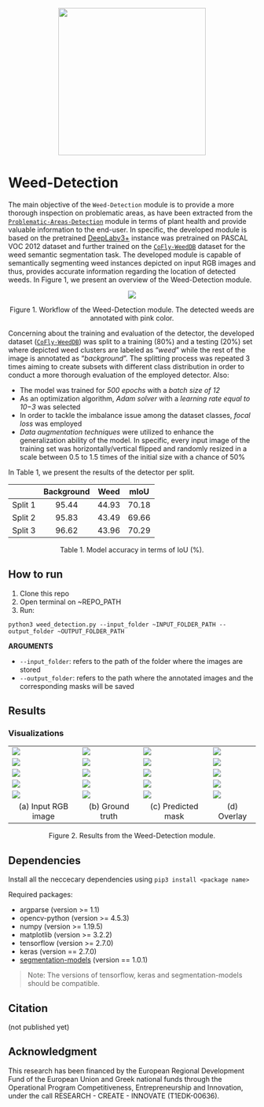 <p align="center">
<img src="https://user-images.githubusercontent.com/77329407/105342573-3040e900-5be9-11eb-92df-7c09392b1e0c.png" width="300" />

# Weed-Detection
  
The main objective of the ```Weed-Detection``` module is to provide a more thorough inspection on problematic areas, as have been extracted from the [```Problematic-Areas-Detection```](https://github.com/CoFly-Project/Problematic-Areas-Detection) module in terms of plant health and provide valuable information to the end-user. In specific, the developed module is based on the pretrained [DeepLabv3+](https://github.com/qubvel/segmentation_models) instance was pretrained on PASCAL VOC 2012 dataset and further trained on the  [```CoFly-WeedDB```](https://github.com/CoFly-Project/CoFly-WeedDB) dataset for the weed semantic segmentation task. The developed module is capable of semantically segmenting weed instances depicted on input RGB images and thus, provides accurate information regarding the location of detected weeds. In Figure 1, we present an overview of the Weed-Detection module.
  
<p align="center">
<img src="https://user-images.githubusercontent.com/80779522/149305858-3b9a42d4-9e88-4351-a160-c6a61ff8fe55.png"/>
<figcaption align = "center"><p align="center">
  Figure 1. Workflow of the Weed-Detection module. The detected weeds are annotated with pink color.
    </figcaption>
  
Concerning about the training and evaluation of the detector, the developed dataset ([```CoFly-WeedDB```](https://github.com/CoFly-Project/CoFly-WeedDB)) was split to a training (80%) and a testing (20%) set where depicted weed clusters are labeled as “*weed*” while the rest of the image is annotated as “*background*”. The splitting process was repeated 3 times aiming to create subsets with different class distribution in order to conduct a more thorough evaluation of the employed detector. Also:
* The model was trained for *500 epochs* with a *batch size of 12*
* As an optimization algorithm, *Adam solver* with a *learning rate equal to 10−3* was selected
* In order to tackle the imbalance issue among the dataset classes, *focal loss* was employed
* *Data augmentation techniques* were utilized to enhance the generalization ability of the model. In specific, every input image of the training set was horizontally/vertical flipped and randomly resized in a scale between 0.5 to 1.5 times of the initial size with a chance of 50%
  
In Table 1, we present the results of the detector per split.
  
<div align="center">
  
|      |Background|Weed| mIoU
| :---:  | :---: | :---: | :---: | 
Split 1|95.44|44.93|70.18
Split 2|95.83|43.49|69.66
Split 3|96.62|43.96|70.29
<figcaption align = "center"><p align="center">Table 1. Model accuracy in terms of IoU (%).</figcaption>
</figure>
</div>

<!-- ![ID_00048_UAV_dji phantom 4 pro hawk 1_ Lat=39 54212427861807,Lon=22 64442951302024,Alt=4 900000095367432 _DATE_03_07_2019_14_38_56](https://user-images.githubusercontent.com/80779522/149367634-127c1619-c594-4dc6-9746-4cb5d45a68fb.png)
![ID_00049_UAV_dji phantom 4 pro hawk 1_ Lat=39 54212238368247,Lon=22 644427100249906,Alt=4 900000095367432 _DATE_03_07_2019_14_38_57](https://user-images.githubusercontent.com/80779522/149367641-98c69eea-c961-4133-b668-41d4c097cbea.png)
![ID_00052_UAV_dji phantom 4 pro hawk 1_ Lat=39 54211477371615,Lon=22 644417506003943,Alt=4 900000095367432 _DATE_03_07_2019_14_38_59](https://user-images.githubusercontent.com/80779522/149367645-ad9045b1-db9d-42ed-8c7d-0b492ca084f4.png)
![ID_00053_UAV_dji phantom 4 pro hawk 1_ Lat=39 542112844908914,Lon=22 64441509154499,Alt=4 900000095367432 _DATE_03_07_2019_14_39_00](https://user-images.githubusercontent.com/80779522/149367648-28d000f3-c047-4eeb-ba65-ea317601bf64.png)
![ID_00056_UAV_dji phantom 4 pro hawk 1_ Lat=39 54203384270712,Lon=22 6443173135562,Alt=4 900000095367432 _DATE_03_07_2019_14_39_01](https://user-images.githubusercontent.com/80779522/149367650-fef3be86-04e5-468b-bed2-f6f153f5917c.png)
![ID_00057_UAV_dji phantom 4 pro hawk 1_ Lat=39 542029925582796,Lon=22 644312197750764,Alt=4 900000095367432 _DATE_03_07_2019_14_39_02](https://user-images.githubusercontent.com/80779522/149367653-88f1d43d-612b-4bc6-9b3f-edd7ac3fd964.png)
![ID_00058_UAV_dji phantom 4 pro hawk 1_ Lat=39 54202799708822,Lon=22 644309643225288,Alt=4 900000095367432 _DATE_03_07_2019_14_39_04](https://user-images.githubusercontent.com/80779522/149367656-4ac2613e-886f-4e26-94b0-c97dacce08a8.png)
![ID_00061_UAV_dji phantom 4 pro hawk 1_ Lat=39 54190261857315,Lon=22 64415333458149,Alt=5 0 _DATE_03_07_2019_14_39_11](https://user-images.githubusercontent.com/80779522/149367661-113c38f2-5077-4c78-b68f-e03d6ac33a0d.png)
![ID_00068_UAV_dji phantom 4 pro hawk 1_ Lat=39 541760147284556,Lon=22 643725690503484,Alt=4 900000095367432 _DATE_03_07_2019_14_39_28](https://user-images.githubusercontent.com/80779522/149367672-8da26015-0414-4430-8c43-d9b8b793193e.png)
![ID_00074_UAV_dji phantom 4 pro hawk 1_ Lat=39 54193593867384,Lon=22 643553973830834,Alt=4 900000095367432 _DATE_03_07_2019_14_39_31](https://user-images.githubusercontent.com/80779522/149367696-b949e1d0-77a2-43e4-995a-aafafb3b3bd9.png)
![ID_00082_UAV_dji phantom 4 pro hawk 1_ Lat=39 541931324836035,Lon=22 644130139884748,Alt=4 900000095367432 _DATE_03_07_2019_14_39_50](https://user-images.githubusercontent.com/80779522/149367714-a3abebef-11ea-4091-a004-4bb3205f673c.png)
![ID_00083_UAV_dji phantom 4 pro hawk 1_ Lat=39 541931332861004,Lon=22 644133585734583,Alt=4 900000095367432 _DATE_03_07_2019_14_39_52](https://user-images.githubusercontent.com/80779522/149367750-b149fed8-9322-44cd-a8bc-e2f15a2d53d1.png)
![ID_00086_UAV_dji phantom 4 pro hawk 1_ Lat=39 541931373298524,Lon=22 644143932704814,Alt=4 900000095367432 _DATE_03_07_2019_14_39_58](https://user-images.githubusercontent.com/80779522/149367779-b0e4fe8e-97c3-44bb-9542-84f494515aa4.png)
![ID_00088_UAV_dji phantom 4 pro hawk 1_ Lat=39 54193316161664,Lon=22 644220651922506,Alt=4 800000190734863 _DATE_03_07_2019_14_39_59](https://user-images.githubusercontent.com/80779522/149367808-4a3fea08-3c6c-458a-8168-9640b02bf147.png)
![ID_00091_UAV_dji phantom 4 pro hawk 1_ Lat=39 54193035860856,Lon=22 644614169849085,Alt=4 900000095367432 _DATE_03_07_2019_14_40_00](https://user-images.githubusercontent.com/80779522/149367845-f1e8a6fa-2fbd-453f-8215-f5a6a2008b6d.png)
![ID_00096_UAV_dji phantom 4 pro hawk 1_ Lat=39 54193248783165,Lon=22 644830630289068,Alt=4 900000095367432 _DATE_03_07_2019_14_40_10](https://user-images.githubusercontent.com/80779522/149367875-9e8703cc-9372-4611-a09c-db265a5c11b5.png)
![ID_00097_UAV_dji phantom 4 pro hawk 1_ Lat=39 54193245666975,Lon=22 644834155659538,Alt=5 0 _DATE_03_07_2019_14_40_11](https://user-images.githubusercontent.com/80779522/149367916-d84e7154-4f8f-4d2d-a9e3-be135ab52c33.png)
![ID_00106_UAV_dji phantom 4 pro hawk 1_ Lat=39 541931716392135,Lon=22 645561071289258,Alt=4 900000095367432 _DATE_03_07_2019_14_40_29](https://user-images.githubusercontent.com/80779522/149367950-c665c92e-c255-4613-b872-7ce0e6ffafcb.png)
![ID_00110_UAV_dji phantom 4 pro hawk 1_ Lat=39 541930847402305,Lon=22 645747946119535,Alt=5 0 _DATE_03_07_2019_14_40_32](https://user-images.githubusercontent.com/80779522/149367976-d4cb0c4b-200a-4b74-969d-6a0b359ef1bd.png)
![ID_00111_UAV_dji phantom 4 pro hawk 1_ Lat=39 54193005334696,Lon=22 645817738398737,Alt=5 0 _DATE_03_07_2019_14_40_36](https://user-images.githubusercontent.com/80779522/149368013-bafb6c52-40a5-449f-b927-6a7690989736.png)
![ID_00115_UAV_dji phantom 4 pro hawk 1_ Lat=39 54193493669876,Lon=22 64617081087172,Alt=4 900000095367432 _DATE_03_07_2019_14_40_48](https://user-images.githubusercontent.com/80779522/149368041-3006c53c-d079-4a52-9ace-f9cd8a2fe869.png)
![ID_00116_UAV_dji phantom 4 pro hawk 1_ Lat=39 54193509084076,Lon=22 64617422028293,Alt=4 900000095367432 _DATE_03_07_2019_14_40_50](https://user-images.githubusercontent.com/80779522/149368060-254f77f0-d1be-49b6-9a9a-11d1f9932982.png)
![ID_00120_UAV_dji phantom 4 pro hawk 1_ Lat=39 54210226914222,Lon=22 646142643191187,Alt=5 0 _DATE_03_07_2019_14_40_58](https://user-images.githubusercontent.com/80779522/149368077-96aa3ba2-888a-4089-9691-3cbac1a7d998.png)
![ID_00129_UAV_dji phantom 4 pro hawk 1_ Lat=39 542102571277205,Lon=22 645483517538135,Alt=5 0 _DATE_03_07_2019_14_41_15](https://user-images.githubusercontent.com/80779522/149368112-1f54a46f-2614-4c88-8900-bf154c84db88.png)
![ID_00135_UAV_dji phantom 4 pro hawk 1_ Lat=39 5421032925867,Lon=22 64506277085889,Alt=5 0 _DATE_03_07_2019_14_41_27](https://user-images.githubusercontent.com/80779522/149368139-40c11601-1420-4d24-98ac-7ff103852e70.png)
![ID_00136_UAV_dji phantom 4 pro hawk 1_ Lat=39 54210393948282,Lon=22 644992056004764,Alt=5 0 _DATE_03_07_2019_14_41_27](https://user-images.githubusercontent.com/80779522/149368176-fcb4ab0a-8a7b-4f3d-b52d-de3763908763.png)
![ID_00138_UAV_dji phantom 4 pro hawk 1_ Lat=39 54210701481885,Lon=22 644849797228876,Alt=5 0 _DATE_03_07_2019_14_41_31](https://user-images.githubusercontent.com/80779522/149368210-7b6b3daa-954d-4307-97f8-1e8e8d4a6efa.png)
![ID_00142_UAV_dji phantom 4 pro hawk 1_ Lat=39 54210676625316,Lon=22 644570296231713,Alt=5 0 _DATE_03_07_2019_14_41_43](https://user-images.githubusercontent.com/80779522/149368238-7ed2ac39-c1ce-4e3a-8980-5c29ed0f1ca4.png)
![ID_00145_UAV_dji phantom 4 pro hawk 1_ Lat=39 54218646912881,Lon=22 644424401747415,Alt=5 0 _DATE_03_07_2019_14_41_49](https://user-images.githubusercontent.com/80779522/149368278-fb0590d0-4913-40dc-b0c9-7e0d79f82b7b.png)
![ID_00147_UAV_dji phantom 4 pro hawk 1_ Lat=39 54226945067451,Lon=22 64442726480141,Alt=5 0 _DATE_03_07_2019_14_41_54](https://user-images.githubusercontent.com/80779522/149368289-9e1e1e21-b680-4e63-8bff-c2c371e8c8ec.png)
![ID_00150_UAV_dji phantom 4 pro hawk 1_ Lat=39 54227810300132,Lon=22 644643009866716,Alt=4 900000095367432 _DATE_03_07_2019_14_41_58](https://user-images.githubusercontent.com/80779522/149368291-a1fe6d41-e6ad-48ab-a083-0e4648fb5aa4.png)
![ID_00151_UAV_dji phantom 4 pro hawk 1_ Lat=39 542278121761,Lon=22 644646552367792,Alt=4 900000095367432 _DATE_03_07_2019_14_41_58](https://user-images.githubusercontent.com/80779522/149368293-7b9f8afe-82aa-462c-81b5-2f383538095a.png)
![ID_00162_UAV_dji phantom 4 pro hawk 1_ Lat=39 5422813419113,Lon=22 645436838479792,Alt=5 0 _DATE_03_07_2019_14_42_23](https://user-images.githubusercontent.com/80779522/149368296-4a0a437e-63c4-4945-8d4f-a314b07e2ab8.png)
![ID_00168_UAV_dji phantom 4 pro hawk 1_ Lat=39 54230450578458,Lon=22 645749401931546,Alt=5 099999904632568 _DATE_03_07_2019_14_42_32](https://user-images.githubusercontent.com/80779522/149368297-a4d0fe75-e8ac-4c8d-ad56-9853cbc0269a.png)
![ID_00170_UAV_dji phantom 4 pro hawk 1_ Lat=39 54241457364314,Lon=22 645743751011544,Alt=5 0 _DATE_03_07_2019_14_42_37](https://user-images.githubusercontent.com/80779522/149368302-fdefcd7f-7690-4a86-a7e0-ee3af469f4cb.png)
![ID_00174_UAV_dji phantom 4 pro hawk 1_ Lat=39 54244811839094,Lon=22 64553941692437,Alt=4 900000095367432 _DATE_03_07_2019_14_42_46](https://user-images.githubusercontent.com/80779522/149368303-0106030a-8c85-4173-9606-529e23b2b159.png)
![ID_00177_UAV_dji phantom 4 pro hawk 1_ Lat=39 54244840442387,Lon=22 645332618430654,Alt=4 900000095367432 _DATE_03_07_2019_14_42_54](https://user-images.githubusercontent.com/80779522/149368308-f4f2166c-1cf5-4271-9952-a4f8fe806ba2.png)
![ID_00183_UAV_dji phantom 4 pro hawk 1_ Lat=39 542451006911875,Lon=22 644911984033477,Alt=4 900000095367432 _DATE_03_07_2019_14_43_02](https://user-images.githubusercontent.com/80779522/149368312-ff83edc1-65ac-495d-b496-654758173240.png)
![ID_00187_UAV_dji phantom 4 pro hawk 1_ Lat=39 54261113579653,Lon=22 64486757250199,Alt=5 0 _DATE_03_07_2019_14_43_12](https://user-images.githubusercontent.com/80779522/149368319-b924ee6c-0187-40f7-8edb-ec3ab197a32c.png) -->

## How to run
  
1. Clone this repo
2. Open terminal on ~REPO_PATH
3. Run:
```
python3 weed_detection.py --input_folder ~INPUT_FOLDER_PATH --output_folder ~OUTPUT_FOLDER_PATH
```
**ARGUMEΝTS**
  * ```--input_folder```:  refers to the path of the folder where the images are stored
  * ```--output_folder```: refers to the path where the annotated images and the corresponding masks will be saved

## Results
  
### Visualizations  
  <table class="center">
   <tr class="center">
    <td><img src= "https://user-images.githubusercontent.com/80779522/148941318-6922edc4-a11e-47f7-8feb-71659367fe80.png" align="center" /></td>
    <td><img src= "https://user-images.githubusercontent.com/80779522/149325086-f561b75f-51f2-4624-88fb-6649e9a740ac.png" align="center" /></td>
    <td><img src= "https://user-images.githubusercontent.com/80779522/149202187-d4f62556-a42a-4bf3-a601-826848c9b23c.png" align="center" /></td>  
    <td><img src= "https://user-images.githubusercontent.com/80779522/149201959-c48a2f4f-c074-4b09-a286-2d6dbf4a9276.png" align="center" /></td> 
   </tr>
    <tr class="center">
    <td><img src= "https://user-images.githubusercontent.com/80779522/149201791-2628f904-27fb-4a46-8bc4-6e88a4ad7e95.png" align="center" /></td>
    <td><img src= "https://user-images.githubusercontent.com/80779522/149324542-0752b92b-b1e8-4459-b656-0771a21b4753.png" align="center" /></td>
    <td><img src= "https://user-images.githubusercontent.com/80779522/149202191-0fccd089-e610-4271-9154-55444fe58279.png" align="center" /></td>  
    <td><img src= "https://user-images.githubusercontent.com/80779522/149202065-e13630bb-2a8e-4aaf-8832-2da1f079407e.png" align="center" /></td> 
   </tr> 
    <tr class="center">
    <td><img src= "https://user-images.githubusercontent.com/80779522/149202267-3c24a3dd-97d3-439b-b647-142bd64278a8.png" align="center" /></td>
    <td><img src= "https://user-images.githubusercontent.com/80779522/149324545-a39c8edd-3c8b-4298-9c8b-b17278270c7a.png" align="center" /></td>
    <td><img src= "https://user-images.githubusercontent.com/80779522/149202190-9fb88165-98e1-45e8-90f6-77e5c1ba55dd.png" align="center" /></td>  
    <td><img src= "https://user-images.githubusercontent.com/80779522/149202002-d49ab489-83a5-4ea7-98f0-90c9c7e7835b.png" align="center" /></td> 
   </tr>
    <tr class="center">
    <td><img src= "https://user-images.githubusercontent.com/80779522/149201857-eeb19a19-14e9-4dae-b3c6-0ed8886677a3.png" align="center" /></td>
    <td><img src= "https://user-images.githubusercontent.com/80779522/149324548-6b5a1ef2-cfd7-488b-8292-fd372453f015.png" align="center" /></td>
    <td><img src= "https://user-images.githubusercontent.com/80779522/149202195-9c0614c3-606d-402e-a84b-d389dbf35619.png" align="center" /></td>  
    <td><img src= "https://user-images.githubusercontent.com/80779522/149202098-b8eda456-4f4a-4ffa-ad88-8412dc38d47a.png" align="center" /></td> 
   </tr>
   <tr class="center">
    <td><img src= "https://user-images.githubusercontent.com/80779522/149201901-e90286db-6277-4220-b236-0587ff1ac385.png" align="center" /></td>
    <td><img src= "https://user-images.githubusercontent.com/80779522/149324538-eb4238c9-f20e-45ab-a843-5295e13de105.png" align="center" /></td>
    <td><img src= "https://user-images.githubusercontent.com/80779522/149202196-e54ae7a6-cc51-46f7-bc3e-7b38511b4dc3.png" align="center" /></td>  
    <td><img src= "https://user-images.githubusercontent.com/80779522/149202140-b268fc66-b533-4a92-a9d2-380baface177.png" align="center" /></td> 
   </tr> 
 
   <tr align="center">
    <td>(a) Input RGB image</td>
    <td>(b) Ground truth</td>
    <td>(c) Predicted mask</td>   
    <td>(d) Overlay</td>
  </tr>  
 </table>
 
  <figcaption align = "center"><p align="center">
  Figure 2. Results from the Weed-Detection module.
    </figcaption>

## Dependencies 
Install all the neccecary dependencies using ```pip3 install <package name>```

Required packages:
* argparse (version >= 1.1)
* opencv-python (version >= 4.5.3)
* numpy (version >= 1.19.5)
* matplotlib (version >= 3.2.2)
* tensorflow (version >= 2.7.0)
* keras (version == 2.7.0)
* [segmentation-models](https://github.com/qubvel/segmentation_models) (version == 1.0.1)

> Note: The versions of tensorflow, keras and segmentation-models should be compatible. 

## Citation
(not published yet)

## Acknowledgment
This research has been financed by the European Regional Development Fund of the European Union and Greek national funds through the Operational Program Competitiveness, Entrepreneurship and Innovation, under the call RESEARCH - CREATE - INNOVATE (T1EDK-00636).

